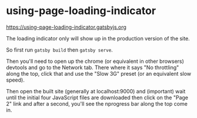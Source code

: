 # using-page-loading-indicator

https://using-page-loading-indicator.gatsbyjs.org

The loading indicator only will show up in the production version of the site.

So first run `gatsby build` then `gatsby serve`.

Then you'll need to open up the chrome (or equivalent in other browsers)
devtools and go to the Network tab. There where it says "No throttling" along the
top, click that and use the "Slow 3G" preset (or an equivalent slow speed).

Then open the built site (generally at localhost:9000) and (important) wait until
the initial four JavaScript files are downloaded then click on the "Page 2" link
and after a second, you'll see the nprogress bar along the top come in.
